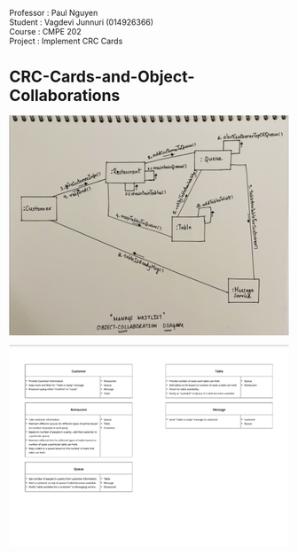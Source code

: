 Professor : Paul Nguyen <br/>
Student : Vagdevi Junnuri (014926366) <br/>
Course : CMPE 202 <br/>
Project : Implement CRC Cards <br/>

# CRC-Cards-and-Object-Collaborations

![](ObjectCollaborationDiagram.jpg)

![](CRCLab4.png)
